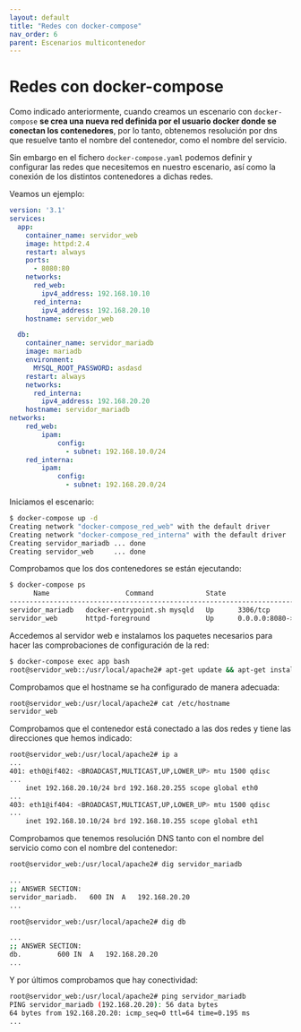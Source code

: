 ```yaml
---
layout: default
title: "Redes con docker-compose"
nav_order: 6
parent: Escenarios multicontenedor
---
```


# Redes con docker-compose

Como indicado anteriormente, cuando creamos un escenario con `docker-compose` **se crea una nueva red definida por el usuario docker donde se conectan los contenedores**, por lo tanto, obtenemos resolución por dns que resuelve tanto el nombre del contenedor, como el nombre del servicio.

Sin embargo en el fichero `docker-compose.yaml` podemos definir y configurar las redes que necesitemos en nuestro escenario, así como la conexión de los distintos contenedores a dichas redes.

Veamos un ejemplo:

```yaml
version: '3.1'
services:
  app:
    container_name: servidor_web
    image: httpd:2.4
    restart: always
    ports:
      - 8080:80
    networks:
      red_web:
        ipv4_address: 192.168.10.10
      red_interna:
        ipv4_address: 192.168.20.10
    hostname: servidor_web

  db:
    container_name: servidor_mariadb
    image: mariadb
    environment:
      MYSQL_ROOT_PASSWORD: asdasd
    restart: always
    networks:
      red_interna:
        ipv4_address: 192.168.20.20
    hostname: servidor_mariadb
networks:
    red_web:
        ipam:
            config:
              - subnet: 192.168.10.0/24
    red_interna:
        ipam:
            config:
              - subnet: 192.168.20.0/24
```

Iniciamos el escenario:

```bash
$ docker-compose up -d
Creating network "docker-compose_red_web" with the default driver
Creating network "docker-compose_red_interna" with the default driver
Creating servidor_mariadb ... done
Creating servidor_web     ... done
```

Comprobamos que los dos contenedores se están ejecutando:

```bash
$ docker-compose ps
      Name                   Command             State                  Ports                
---------------------------------------------------------------------------------------------
servidor_mariadb   docker-entrypoint.sh mysqld   Up      3306/tcp                            
servidor_web       httpd-foreground              Up      0.0.0.0:8080->80/tcp,:::8080->80/tcp
```

Accedemos al servidor web e instalamos los paquetes necesarios para hacer las comprobaciones de configuración de la red:

```bash
$ docker-compose exec app bash
root@servidor_web::/usr/local/apache2# apt-get update && apt-get install -y inetutils-ping iproute2 dnsutils
```

Comprobamos que el hostname se ha configurado de manera adecuada:

```bash
root@servidor_web:/usr/local/apache2# cat /etc/hostname
servidor_web
```

Comprobamos que el contenedor está conectado a las dos redes y tiene las direcciones que hemos indicado:

```bash
root@servidor_web:/usr/local/apache2# ip a
...
401: eth0@if402: <BROADCAST,MULTICAST,UP,LOWER_UP> mtu 1500 qdisc 
...
    inet 192.168.20.10/24 brd 192.168.20.255 scope global eth0
...
403: eth1@if404: <BROADCAST,MULTICAST,UP,LOWER_UP> mtu 1500 qdisc 
...
    inet 192.168.10.10/24 brd 192.168.10.255 scope global eth1
```

Comprobamos que tenemos resolución DNS tanto con el nombre del servicio como con el nombre del contenedor:

```bash
root@servidor_web:/usr/local/apache2# dig servidor_mariadb

...
;; ANSWER SECTION:
servidor_mariadb.	600	IN	A	192.168.20.20
...

root@servidor_web:/usr/local/apache2# dig db

...
;; ANSWER SECTION:
db.			600	IN	A	192.168.20.20
...
```

Y por últimos comprobamos que hay conectividad:

```bash
root@servidor_web:/usr/local/apache2# ping servidor_mariadb
PING servidor_mariadb (192.168.20.20): 56 data bytes
64 bytes from 192.168.20.20: icmp_seq=0 ttl=64 time=0.195 ms
...
```